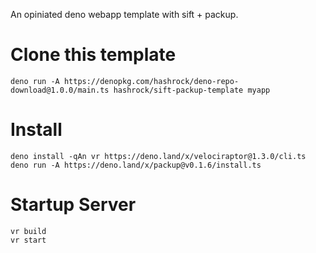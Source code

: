 An opiniated deno webapp template with sift + packup.

# Clone this template

```shell
deno run -A https://denopkg.com/hashrock/deno-repo-download@1.0.0/main.ts hashrock/sift-packup-template myapp
```

# Install

```shell
deno install -qAn vr https://deno.land/x/velociraptor@1.3.0/cli.ts
deno run -A https://deno.land/x/packup@v0.1.6/install.ts
```

# Startup Server

```shell
vr build
vr start
```

